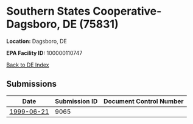# Southern States Cooperative-Dagsboro, DE (75831)

**Location:** Dagsboro, DE

**EPA Facility ID:** 100000110747

[Back to DE Index](../../index.md)

## Submissions

| Date | Submission ID | Document Control Number |
|------|--------------|-------------------------|
| [1999-06-21](submissions/9065.md) | 9065 |  |
